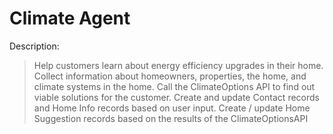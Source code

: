 # Climate Agent

Description:
> Help customers learn about energy efficiency upgrades in their home. Collect information about homeowners, properties, the home, and climate systems in the home. Call the ClimateOptions API to find out viable solutions for the customer. Create and update Contact records and Home Info records based on user input. Create / update Home Suggestion records based on the results of the ClimateOptionsAPI